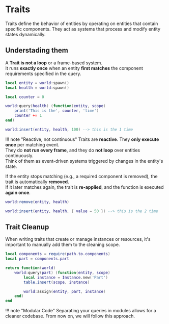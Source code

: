 # Traits

Traits define the behavior of entities by operating on entities that contain specific components.
They act as systems that process and modify entity states dynamically.

## Understading them

A **Trait is not a loop** or a frame-based system.  
It runs **exactly once** when an entity **first matches** the component requirements specified in the query.

```lua hl_lines="11"
local entity = world:spawn()
local health = world:spawn()

local counter = 0

world:query(health) (function(entity, scope)
    print('This is the', counter, 'time')
    counter += 1
end)

world:insert(entity, health, 100) --> this is the 1 time
```

!!! note "Reactive, not continuous"
    Traits are **reactive**. They **only execute once** per matching event.  
    They do **not run every frame**, and they do **not loop** over entities continuously.  
    Think of them as event-driven systems triggered by changes in the entity's state.

If the entity stops matching (e.g., a required component is removed), the trait is automatically **removed**.  
If it later matches again, the trait is **re-applied**, and the function is executed **again once**.

```lua linenums="12" hl_lines="3"
world:remove(entity, health)

world:insert(entity, health, { value = 50 }) --> this is the 2 time
```

## Trait Cleanup

When writing traits that create or manage instances or resources,
it's important to manually add them to the cleaning scope.

```lua hl_lines="7"
local components = require(path.to.components)
local part = components.part

return function(world)
    world:query(part) (function(entity, scope)
        local instance = Instance.new('Part')
        table.insert(scope, instance)

        world:assign(entity, part, instance)
    end)
end
```

!!! note "Modular Code"
    Separating your queries in modules allows for a cleaner codebase.
    From now on, we will follow this approach.